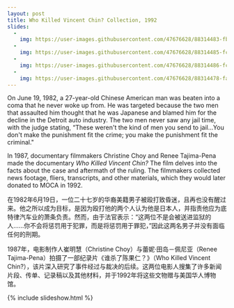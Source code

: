 ```yaml
---
layout: post
title: Who Killed Vincent Chin? Collection, 1992
slides:
  -
    img: https://user-images.githubusercontent.com/47676628/88314483-fbf47a80-cce2-11ea-8206-5622972ff25c.jpg
  -
    img: https://user-images.githubusercontent.com/47676628/88314485-fc8d1100-cce2-11ea-946f-ab607b82e8c4.jpg
  -
    img: https://user-images.githubusercontent.com/47676628/88314486-fc8d1100-cce2-11ea-8ed7-41a14f55def4.jpg
  -
    img: https://user-images.githubusercontent.com/47676628/88314478-fac34d80-cce2-11ea-88fa-241f85fe0a88.jpg
---
```


On June 19, 1982, a 27-year-old Chinese American man was beaten into a coma that he never woke up from. He was targeted because the two men that assaulted him thought that he was Japanese and blamed him for the decline in the Detroit auto industry. The two men never saw any jail time, with the judge stating, “These weren't the kind of men you send to jail...You don't make the punishment fit the crime; you make the punishment fit the criminal." 

In 1987, documentary filmmakers Christine Choy and Renee Tajima-Pena made the documentary *Who Killed Vincent Chin?* The film delves into the facts about the case and aftermath of the ruling. The filmmakers collected news footage, fliers, transcripts, and other materials, which they would later donated to MOCA in 1992.  

在1982年6月19日，一位二十七岁的华裔美籍男子被殴打致昏迷，且再也没有醒过来。他之所以成为目标，是因为殴打他的两个人认为他是日本人，并指责他应为底特律汽车业的萧条负责。然而，由于法官表示：“这两位不是会被送进监狱的人......你不会将惩罚用于犯罪，而是将惩罚用于罪犯，”因此这两名男子并没有面临任何的刑期。 

1987年，电影制作人崔明慧（Christine Choy）与蕾妮‧田岛－佩尼亚（Renee Tajima-Pena）拍摄了一部纪录片《谁杀了陈果仁？》（Who Killed Vincent Chin?），该片深入研究了事件经过与裁决的后续。这两位电影人搜集了许多新闻片段、传单、记录稿以及其他材料，并于1992年将这些文物赠与美国华人博物馆。

{% include slideshow.html %}


